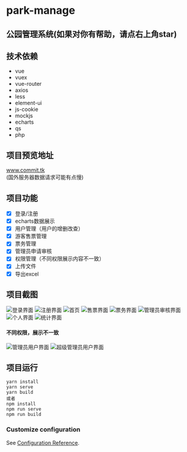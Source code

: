 # park-manage
## 公园管理系统(如果对你有帮助，请点右上角star)

## 技术依赖

* vue
* vuex
* vue-router 
* axios
* less
* element-ui
* js-cookie
* mockjs
* echarts
* qs
* php


## 项目预览地址

 www.commit.tk  
(国外服务器数据请求可能有点慢)


## 项目功能

- [x] 登录/注册  
- [x] echarts数据展示  
- [x] 用户管理（用户的增删改查）  
- [x] 游客售票管理  
- [x] 票务管理  
- [x] 管理员申请审核  
- [x] 权限管理（不同权限展示内容不一致）  
- [x] 上传文件  
- [x] 导出excel  

## 项目截图
![登录界面](http://www.commit.tk/img/login.png)
![注册界面](http://www.commit.tk/img/signUp.png)
![首页](http://www.commit.tk/img/index.png)
![售票界面](http://www.commit.tk/img/ket.png)
![票务界面](http://www.commit.tk/img/tic.png)
![管理员审核界面](http://www.commit.tk/img/shenhe.png)
![个人界面](http://www.commit.tk/img/set.png)
![统计界面](http://www.commit.tk/img/eh.png)

#### 不同权限，展示不一致
![管理员用户界面](http://www.commit.tk/img/quanx.png)
![超级管理员用户界面](http://www.commit.tk/img/user.png)


## 项目运行
```
yarn install
yarn serve
yarn build
或者
npm install
npm run serve
npm run build
```

### Customize configuration
See [Configuration Reference](https://cli.vuejs.org/config/).
